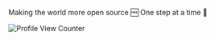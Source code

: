 
Making the world more open source 🆓
One step at a time 👣

![Profile View Counter](https://komarev.com/ghpvc/?username=JCOCA-Tech)
